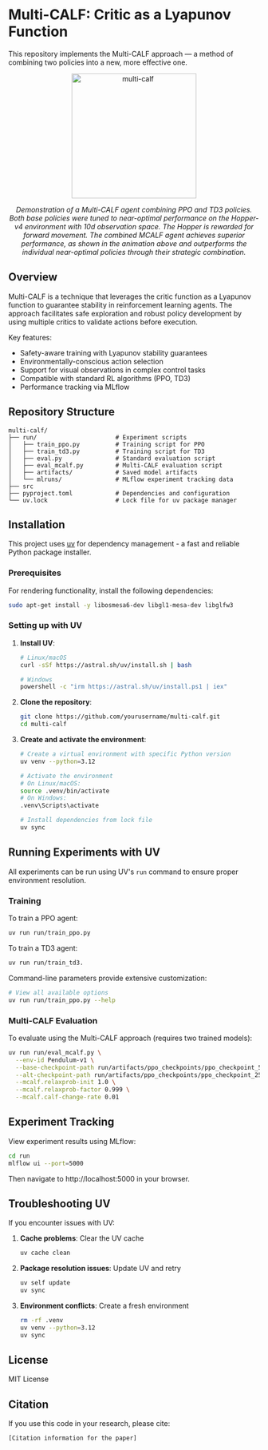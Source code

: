 # Multi-CALF: Critic as a Lyapunov Function

This repository implements the Multi-CALF approach — a method of combining two policies into a new, more effective one. 

<p align="center">
    <img src="gfx/hopper.gif" height="250" alt="multi-calf" style="vertical-align:middle;" />
</p>
<div align="center">
  <em>Demonstration of a Multi-CALF agent combining PPO and TD3 policies. Both base policies were tuned to near-optimal performance on the Hopper-v4 environment with 10d observation space. The Hopper is rewarded for forward movement. The combined MCALF agent achieves superior performance, as shown in the animation above and outperforms the individual near-optimal policies through their strategic combination.</em>
</div>


## Overview

Multi-CALF is a technique that leverages the critic function as a Lyapunov function to guarantee stability in reinforcement learning agents. The approach facilitates safe exploration and robust policy development by using multiple critics to validate actions before execution.

Key features:
- Safety-aware training with Lyapunov stability guarantees
- Environmentally-conscious action selection
- Support for visual observations in complex control tasks
- Compatible with standard RL algorithms (PPO, TD3)
- Performance tracking via MLflow

## Repository Structure

```
multi-calf/
├── run/                      # Experiment scripts
│   ├── train_ppo.py          # Training script for PPO
│   ├── train_td3.py          # Training script for TD3
│   ├── eval.py               # Standard evaluation script
│   ├── eval_mcalf.py         # Multi-CALF evaluation script
│   ├── artifacts/            # Saved model artifacts
│   └── mlruns/               # MLflow experiment tracking data
├── src
├── pyproject.toml            # Dependencies and configuration
└── uv.lock                   # Lock file for uv package manager
```

## Installation

This project uses [uv](https://github.com/astral-sh/uv) for dependency management - a fast and reliable Python package installer.

### Prerequisites

For rendering functionality, install the following dependencies:

```bash
sudo apt-get install -y libosmesa6-dev libgl1-mesa-dev libglfw3
```

### Setting up with UV

1. **Install UV**:

   ```bash
   # Linux/macOS
   curl -sSf https://astral.sh/uv/install.sh | bash

   # Windows
   powershell -c "irm https://astral.sh/uv/install.ps1 | iex"
   ```

2. **Clone the repository**:

   ```bash
   git clone https://github.com/yourusername/multi-calf.git
   cd multi-calf
   ```

3. **Create and activate the environment**:

   ```bash
   # Create a virtual environment with specific Python version
   uv venv --python=3.12
   
   # Activate the environment
   # On Linux/macOS:
   source .venv/bin/activate
   # On Windows:
   .venv\Scripts\activate
   
   # Install dependencies from lock file
   uv sync
   ```

## Running Experiments with UV

All experiments can be run using UV's `run` command to ensure proper environment resolution.

### Training

To train a PPO agent:

```bash
uv run run/train_ppo.py 
```

To train a TD3 agent:

```bash
uv run run/train_td3.
```

Command-line parameters provide extensive customization:

```bash
# View all available options
uv run run/train_ppo.py --help
```

### Multi-CALF Evaluation

To evaluate using the Multi-CALF approach (requires two trained models):

```bash
uv run run/eval_mcalf.py \
  --env-id Pendulum-v1 \
  --base-checkpoint-path run/artifacts/ppo_checkpoints/ppo_checkpoint_500000_steps.zip \
  --alt-checkpoint-path run/artifacts/ppo_checkpoints/ppo_checkpoint_250000_steps.zip \
  --mcalf.relaxprob-init 1.0 \
  --mcalf.relaxprob-factor 0.999 \
  --mcalf.calf-change-rate 0.01
```

## Experiment Tracking

View experiment results using MLflow:

```bash
cd run
mlflow ui --port=5000
```

Then navigate to http://localhost:5000 in your browser.

## Troubleshooting UV

If you encounter issues with UV:

1. **Cache problems**: Clear the UV cache
   ```bash
   uv cache clean
   ```

2. **Package resolution issues**: Update UV and retry
   ```bash
   uv self update
   uv sync
   ```

3. **Environment conflicts**: Create a fresh environment
   ```bash
   rm -rf .venv
   uv venv --python=3.12
   uv sync
   ```

## License

MIT License

## Citation

If you use this code in your research, please cite:

```
[Citation information for the paper]
